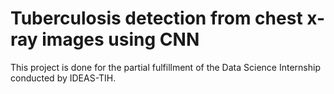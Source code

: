 # Tuberculosis detection from chest x-ray images using CNN
This project is done for the partial fulfillment of the Data Science Internship conducted by IDEAS-TIH.
